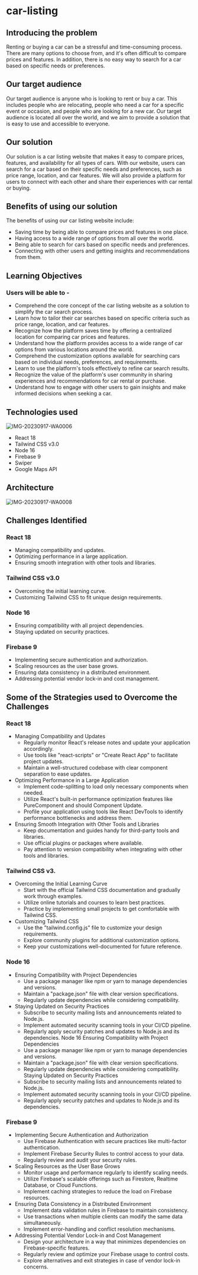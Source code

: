 # car-listing
## Introducing the problem 
Renting or buying a car can be a stressful and time-consuming process. There are many options to choose from, and it's often difficult to compare prices and features. In addition, there is no easy way to search for a car based on specific needs or preferences.
## Our target audience 
Our target audience is anyone who is looking to rent or buy a car. This includes people who are relocating, people who need a car for a specific event or occasion, and people who are looking for a new car. Our target audience is located all over the world, and we aim to provide a solution that is easy to use and accessible to everyone.
## Our solution 
Our solution is a car listing website that makes it easy to compare prices, features, and availability for all types of cars. With our website, users can search for a car based on their specific needs and preferences, such as price range, location, and car features. We will also provide a platform for users to connect with each other and share their experiences with car rental or buying.
## Benefits of using our solution
 The benefits of using our car listing website include:
+ Saving time by being able to compare prices and features in one place.
+ Having access to a wide range of options from all over the world.
+ Being able to search for cars based on specific needs and preferences.
+ Connecting with other users and getting insights and recommendations from them.
## Learning Objectives
### Users will be able to -
   + Comprehend the core concept of the car listing website as a solution to simplify the car search process.
   + Learn how to tailor their car searches based on specific criteria such as price range, location, and car features.
   + Recognize how the platform saves time by offering a centralized location for comparing car prices and features.
   + Understand how the platform provides access to a wide range of car options from various locations around the world.
   + Comprehend the customization options available for searching cars based on individual needs, preferences, and requirements.
   + Learn to use the platform's tools effectively to refine car search results.
   + Recognize the value of the platform's user community in sharing experiences and recommendations for car rental or purchase.
   + Understand how to engage with other users to gain insights and make informed decisions when seeking a car.
## Technologies used
![IMG-20230917-WA0006](https://github.com/elameen37/car-listing/assets/57746361/04ff81a2-6429-473c-8d39-c2b2cbc59cee)
+ React 18
+ Tailwind CSS v3.0
+ Node 16
+ Firebase 9
+ Swiper
+ Google Maps API
## Architecture
![IMG-20230917-WA0008](https://github.com/elameen37/car-listing/assets/57746361/6f60bb6e-46b0-451a-9f1b-ae00511b5477)
## Challenges Identified
### React 18
   - Managing compatibility and updates.
   - Optimizing performance in a large application.
   - Ensuring smooth integration with other tools and libraries.
### Tailwind CSS v3.0
   - Overcoming the initial learning curve.
   - Customizing Tailwind CSS to fit unique design requirements.
### Node 16
   - Ensuring compatibility with all project dependencies.
   - Staying updated on security practices.
### Firebase 9
   - Implementing secure authentication and authorization.
   - Scaling resources as the user base grows.
   - Ensuring data consistency in a distributed environment.
   - Addressing potential vendor lock-in and cost management.
## Some of the Strategies used to Overcome the Challenges
### React 18
+ Managing Compatibility and Updates
   - Regularly monitor React's release notes and update your application accordingly.
   - Use tools like "react-scripts" or "Create React App" to facilitate project updates.
   - Maintain a well-structured codebase with clear component separation to ease updates.
+ Optimizing Performance in a Large Application
   - Implement code-splitting to load only necessary components when needed.
   - Utilize React's built-in performance optimization features like PureComponent and should Component Update.
   - Profile your application using tools like React DevTools to identify performance bottlenecks and address them.
+ Ensuring Smooth Integration with Other Tools and Libraries
   - Keep documentation and guides handy for third-party tools and libraries.
   - Use official plugins or packages where available.
   - Pay attention to version compatibility when integrating with other tools and libraries.
 ### Tailwind CSS v3.
+ Overcoming the Initial Learning Curve
   - Start with the official Tailwind CSS documentation and gradually work through examples.
   - Utilize online tutorials and courses to learn best practices.
   - Practice by implementing small projects to get comfortable with Tailwind CSS.
+ Customizing Tailwind CSS
   - Use the "tailwind.config.js" file to customize your design requirements.
   - Explore community plugins for additional customization options.
   - Keep your customizations well-documented for future reference.
### Node 16
+ Ensuring Compatibility with Project Dependencies
   - Use a package manager like npm or yarn to manage dependencies and versions.
   - Maintain a "package.json" file with clear version specifications.
   - Regularly update dependencies while considering compatibility.
+ Staying Updated on Security Practices
   - Subscribe to security mailing lists and announcements related to Node.js.
   - Implement automated security scanning tools in your CI/CD pipeline.
   - Regularly apply security patches and updates to Node.js and its dependencies.
Node 16
Ensuring Compatibility with Project Dependencies
   - Use a package manager like npm or yarn to manage dependencies and versions.
   - Maintain a "package.json" file with clear version specifications.
   - Regularly update dependencies while considering compatibility.
Staying Updated on Security Practices
   - Subscribe to security mailing lists and announcements related to Node.js.
   - Implement automated security scanning tools in your CI/CD pipeline.
   - Regularly apply security patches and updates to Node.js and its dependencies.
### Firebase 9
+ Implementing Secure Authentication and Authorization
   - Use Firebase Authentication with secure practices like multi-factor authentication.
   - Implement Firebase Security Rules to control access to your data.
   - Regularly review and audit your security rules.
+ Scaling Resources as the User Base Grows
   - Monitor usage and performance regularly to identify scaling needs.
   - Utilize Firebase's scalable offerings such as Firestore, Realtime Database, or Cloud Functions.
   - Implement caching strategies to reduce the load on Firebase resources.
+ Ensuring Data Consistency in a Distributed Environment
   - Implement data validation rules in Firebase to maintain consistency.
   - Use transactions when multiple clients can modify the same data simultaneously.
   - Implement error-handling and conflict resolution mechanisms.
+ Addressing Potential Vendor Lock-in and Cost Management
   - Design your architecture in a way that minimizes dependencies on Firebase-specific features.
   - Regularly review and optimize your Firebase usage to control costs.
   - Explore alternatives and exit strategies in case of vendor lock-in concerns.






